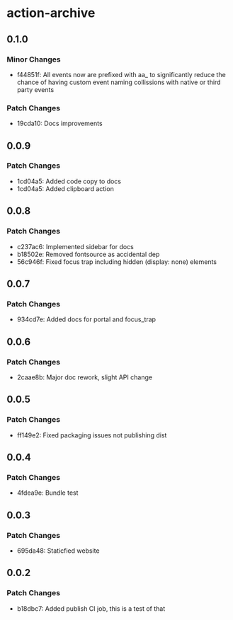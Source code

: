 # action-archive

## 0.1.0

### Minor Changes

- f44851f: All events now are prefixed with aa\_ to significantly reduce the chance of having custom event naming collissions with native or third party events

### Patch Changes

- 19cda10: Docs improvements

## 0.0.9

### Patch Changes

- 1cd04a5: Added code copy to docs
- 1cd04a5: Added clipboard action

## 0.0.8

### Patch Changes

- c237ac6: Implemented sidebar for docs
- b18502e: Removed fontsource as accidental dep
- 56c946f: Fixed focus trap including hidden (display: none) elements

## 0.0.7

### Patch Changes

- 934cd7e: Added docs for portal and focus_trap

## 0.0.6

### Patch Changes

- 2caae8b: Major doc rework, slight API change

## 0.0.5

### Patch Changes

- ff149e2: Fixed packaging issues not publishing dist

## 0.0.4

### Patch Changes

- 4fdea9e: Bundle test

## 0.0.3

### Patch Changes

- 695da48: Staticfied website

## 0.0.2

### Patch Changes

- b18dbc7: Added publish CI job, this is a test of that

